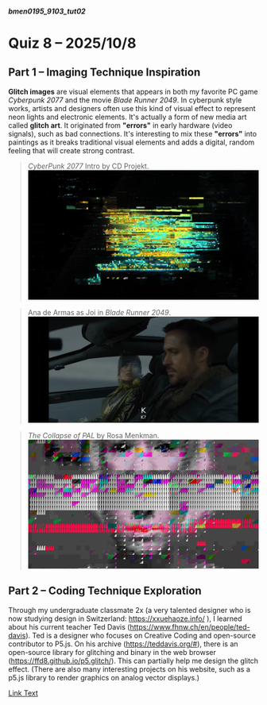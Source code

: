 ##### bmen0195_9103_tut02
# Quiz 8 – 2025/10/8
## Part 1 – Imaging Technique Inspiration

**Glitch images** are visual elements that appears in both my favorite PC game *Cyberpunk 2077* and the movie *Blade Runner 2049*. In cyberpunk style works, artists and designers often use this kind of visual effect to represent neon lights and electronic elements. It's actually a form of new media art called **glitch art**. It originated from **"errors"** in early hardware (video signals), such as bad connections. It's interesting to mix these **"errors"** into paintings as it breaks traditional visual elements and adds a digital, random feeling that will create strong contrast.

> *CyberPunk 2077* Intro by CD Projekt.
![CyberPunk 2077 Intro by CD Projekt.](image/cyberpunk-logo-glitch-intro.jpg)


> Ana de Armas as Joi in *Blade Runner 2049*.
![Ana de Armas as Joi in Blade Runner 2049.](image/20251008204814_129_417.png)


> *The Collapse of PAL* by Rosa Menkman.
![Rosa Menkman](image/screen-shot-2017-10-09-at-10-39-31-am.png)

## Part 2 – Coding Technique Exploration

Through my undergraduate classmate 2x (a very talented designer who is now studying design in Switzerland: https://xxuehaoze.info/
), I learned about his current teacher Ted Davis (https://www.fhnw.ch/en/people/ted-davis). Ted is a designer who focuses on Creative Coding and open-source contributor to P5.js. On his archive (https://teddavis.org/#), there is an open-source library for glitching and binary in the web browser (https://ffd8.github.io/p5.glitch/). This can partially help me design the glitch effect. (There are also many interesting projects on his website, such as a p5.js library to render graphics on analog vector displays.)

[Link Text](https://www.google.comL)